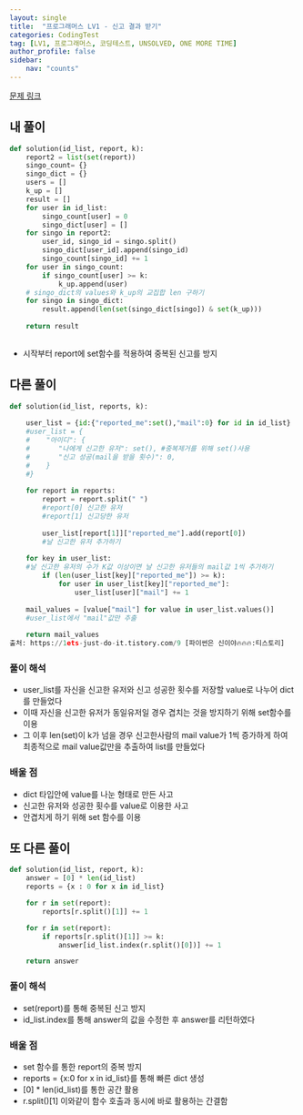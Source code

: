 ```yaml
---
layout: single
title:  "프로그래머스 LV1 - 신고 결과 받기"
categories: CodingTest
tag: [LV1, 프로그래머스, 코딩테스트, UNSOLVED, ONE MORE TIME]
author_profile: false
sidebar: 
    nav: "counts"
---
```


[문제 링크](https://school.programmers.co.kr/learn/courses/30/lessons/92334)

## 내 풀이
```python
def solution(id_list, report, k):
    report2 = list(set(report))
    singo_count= {}
    singo_dict = {}
    users = []
    k_up = []
    result = []
    for user in id_list:
        singo_count[user] = 0
        singo_dict[user] = []
    for singo in report2:
        user_id, singo_id = singo.split()
        singo_dict[user_id].append(singo_id)
        singo_count[singo_id] += 1
    for user in singo_count:
        if singo_count[user] >= k:
            k_up.append(user)
    # singo_dict의 values와 k_up의 교집합 len 구하기
    for singo in singo_dict:
        result.append(len(set(singo_dict[singo]) & set(k_up)))
        
    return result
    
```
- 시작부터 report에 set함수를 적용하여 중복된 신고를 방지

## 다른 풀이
```python
def solution(id_list, reports, k):
    
    user_list = {id:{"reported_me":set(),"mail":0} for id in id_list}
    #user_list = {
    #    "아이디": {
    #       "나에게 신고한 유저": set(), #중복제거를 위해 set()사용
    #       "신고 성공(mail을 받을 횟수)": 0,
    #    }
    #}
    
    for report in reports:
        report = report.split(" ")
        #report[0] 신고한 유저
        #report[1] 신고당한 유저
        
        user_list[report[1]]["reported_me"].add(report[0])
        #날 신고한 유저 추가하기
    
    for key in user_list:
    #날 신고한 유저의 수가 K값 이상이면 날 신고한 유저들의 mail값 1씩 추가하기
        if (len(user_list[key]["reported_me"]) >= k):
            for user in user_list[key]["reported_me"]:
                user_list[user]["mail"] += 1
    
    mail_values = [value["mail"] for value in user_list.values()]
    #user_list에서 "mail"값만 추출
    
    return mail_values
출처: https://1ets-just-do-it.tistory.com/9 [파이썬은 신이야🔥🔥🔥:티스토리]
```

### 풀이 해석
- user_list를 자신을 신고한 유저와 신고 성공한 횟수를 저장할 value로 나누어 dict를 만들었다
- 이때 자신을 신고한 유저가 동일유저일 경우 겹치는 것을 방지하기 위해 set함수를 이용
- 그 이후 len(set)이 k가 넘을 경우 신고한사람의 mail value가 1씩 증가하게 하여
최종적으로 mail value값만을 추출하여 list를 만들었다

### 배울 점
- dict 타입안에 value를 나눈 형태로 만든 사고
- 신고한 유저와 성공한 횟수를 value로 이용한 사고
- 안겹치게 하기 위해 set 함수를 이용


## 또 다른 풀이

```python
def solution(id_list, report, k):
    answer = [0] * len(id_list)
    reports = {x : 0 for x in id_list}

    for r in set(report):
        reports[r.split()[1]] += 1

    for r in set(report):
        if reports[r.split()[1]] >= k:
            answer[id_list.index(r.split()[0])] += 1

    return answer
```
### 풀이 해석
- set(report)를 통해 중복된 신고 방지
- id_list.index를 통해 answer의 값을 수정한 후 answer를 리턴하였다

### 배울 점
- set 함수를 통한 report의 중복 방지
- reports = {x:0 for x in id_list}를 통해 빠른 dict 생성
- [0] * len(id_list)를 통한 공간 활용
- r.split()[1] 이와같이 함수 호출과 동시에 바로 활용하는 간결함
